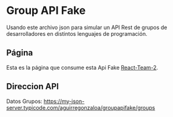 # Group API Fake

Usando este archivo json para simular un API Rest de grupos de desarrolladores en distintos lenguajes de programación.

## Página

Esta es la página que consume esta Api Fake [React-Team-2](https://team-react-2.web.app/).

## Direccion API

Datos Grupos: https://my-json-server.typicode.com/aguirregonzaloa/groupapifake/groups